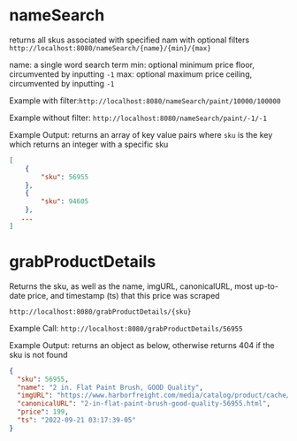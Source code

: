 # nameSearch

returns all skus associated with specified nam with optional filters
`http://localhost:8080/nameSearch/{name}/{min}/{max}`

name: a single word search term
min: optional minimum price floor, circumvented by inputting `-1`
max: optional maximum price ceiling, circumvented by inputting `-1`

Example with filter:`http://localhost:8080/nameSearch/paint/10000/100000`

Example without filter: `http://localhost:8080/nameSearch/paint/-1/-1`

Example Output: returns an array of key value pairs where `sku` is the key which returns an integer with a specific sku

```json
[
    {
        "sku": 56955
    },
    {
        "sku": 94605
    },
   ...
]
```

# grabProductDetails

Returns the sku, as well as the name, imgURL, canonicalURL, most up-to-date price, and timestamp (ts) that this price was scraped

`http://localhost:8080/grabProductDetails/{sku}`

Example Call: `http://localhost:8080/grabProductDetails/56955`

Example Output: returns an object as below, otherwise returns 404 if the sku is not found

```json
{
  "sku": 56955,
  "name": "2 in. Flat Paint Brush, GOOD Quality",
  "imgURL": "https://www.harborfreight.com/media/catalog/product/cache/05fa449c5750256d44c80bdb706bae27/5/6/56955_W3.jpg",
  "canonicalURL": "2-in-flat-paint-brush-good-quality-56955.html",
  "price": 199,
  "ts": "2022-09-21 03:17:39-05"
}
```
